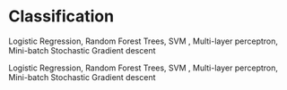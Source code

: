 # Classification
Logistic Regression, Random Forest Trees, SVM , Multi-layer perceptron, Mini-batch Stochastic Gradient descent



Logistic Regression, Random Forest Trees, SVM , Multi-layer perceptron, Mini-batch Stochastic Gradient descent
